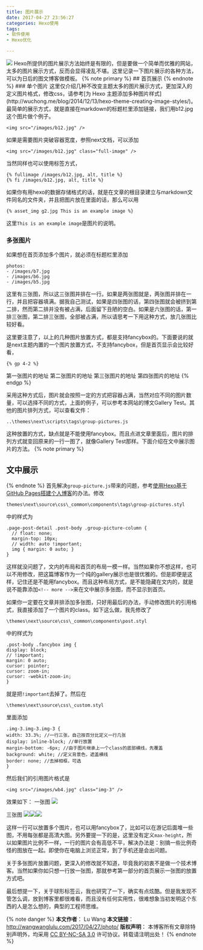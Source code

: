 ```yaml
---
title: 图片展示
date: 2017-04-27 23:56:27
categories: Hexo使用
tags:
- 软件使用
- Hexo优化

---
```

<img src="/images/wb4.jpg" class="full-image" />
Hexo所提供的图片展示方法始终是有限的，但是要做一个简单而优雅的网站，太多的图片展示方式，反而会显得凌乱不堪。这里记录一下图片展示的各种方法，可以为日后的图文博客做模板。
<!-- more -->
{% note primary %} 
## 首页展示
{% endnote %}
### 单个图片
这里仅介绍几种不改变主题太多的图片展示方式，更加深入的定义图片格式，修改css，请参考[为 Hexo 主题添加多种图片样式](http://wuchong.me/blog/2014/12/13/hexo-theme-creating-image-styles/)。最简单的展示方式，就是直接在markdown的标题栏里添加链接，我们用b12.jpg这个图片做个例子。
	
	<img src="/images/b12.jpg" />
如果是需要图片突破容器宽度，参照next文档，可以添加

	<img src="/images/b12.jpg" class="full-image" />
当然同样也可以使用标签方式，

	{% fullimage /images/b12.jpg, alt, title %}
	{% fi /images/b12.jpg, alt, title %}
如果你有用hexo的数据存储格式的话，就是在文章的根目录建立与markdown文件同名的文件夹，并且把图片放在里面的话，那么可以用

	{% asset_img g2.jpg This is an example image %}
这里`This is an example image`是图片的说明。
### 多张图片
如果想在首页添加多个图片，就必须在标题栏里添加

	photos:
	- /images/b7.jpg
	- /images/b6.jpg
	- /images/b5.jpg
这里有三张图，所以这三张图并排在一行。如果是两张图就是，两张图并排在一行，并且把容器填满。据我自己测试，如果是四张图的话，第四张图就会被挤到第二排，然而第二排并没有被占满，后面留下丑陋的空白。如果是六张图的话，第一排三张图，第二排三张图，全部被占满，所以请思考一下用这种方式，放几张图比较好看。

这里要注意了，以上的几种图片放置方式，都是支持fancybox的。下面要说的就是next主题内置的一个图片放置方式，不支持fancybox，但是首页显示会比较好看， 

    {% gp 4-2 %}
第一张图片的地址
第二张图片的地址
第三张图片的地址
第四张图片的地址
{% endgp %}

采用这种方式后，图片就会按照一定的方式把容器占满，当然对应不同的图片数量，可以选择不同的方式，上面的例子，可以参考本网站的博文Gallery Test。其他的图片排列方式，可以查看文件：

	..\themes\next\scripts\tags\group-pictures.js

这种放置的方式，缺点就是不能使用fancybox。而且点进文章里面后，图片的排列方式就变回原来的一行一图了，就像Gallery Test那样。下面介绍在文中展示图片的方法。
{% note primary %} 
## 文中展示
{% endnote %}
首先解决`group-picture.js`带来的问题，参考[使用Hexo基于GitHub Pages搭建个人博客](https://ehlxr.me/2016/08/30/%E4%BD%BF%E7%94%A8Hexo%E5%9F%BA%E4%BA%8EGitHub-Pages%E6%90%AD%E5%BB%BA%E4%B8%AA%E4%BA%BA%E5%8D%9A%E5%AE%A2%EF%BC%88%E4%B8%89%EF%BC%89/#%E5%85%AB%E3%80%81%E5%9B%BE%E7%89%87%E6%A8%A1%E5%BC%8F)的办法。修改

	themes\next\source\css\_common\components\tags\group-pictures.styl

中的样式为

	.page-post-detail .post-body .group-picture-column {
	  // float: none;
	  margin-top: 10px;
	  // width: auto !important;
	  img { margin: 0 auto; }
	}
这样就没问题了，文内的布局和首页的布局一模一样。当然如果你不想这样，也可以不用修改，把这篇博客作为一个纯的gallery展示也是很优雅的。但是即便是这样，记住还是不能用fancybox。而且这种布局方式，是不能隐藏在文内的，就是说不能靠添加`<!-- more -->`来在文中展示多张图，而不显示到首页。

如果你一定要在文章并排添加多张图，只好用最后的办法，手动修改图片的引用格式，我直接添加了一个图片的class。如下这么做，我先修改了

	\themes\next\source\css\_common\components\post.styl
中的样式为

	.post-body .fancybox img {
	display: block; 
	// !important;
	margin: 0 auto;
	cursor: pointer;
	cursor: zoom-in;
	cursor: -webkit-zoom-in;
	}
就是把`!important`去掉了。然后在

	\themes\next\source\css\_custom.styl
里面添加

	.img-3.img-3.img-3 {
	width: 33.3%; //一行三张，自己按百分比定义一行几张
	display: inline-block; //单行放置
	margin-bottom: -6px; //由于图片继承上一个class的底部横线，先覆盖
	background: white; //定义背景色，遮盖横线
	border: none; //去掉相框，可选
	}
然后我们的引用图片格式是

    <img src="/images/wb4.jpg" class="img-3" />

效果如下：
一张图
<img src="/images/wb4.jpg" class="img-3" />

三张图
<img src="/images/wb4.jpg" class="img-3" /><img src="/images/wb4.jpg" class="img-3" /><img src="/images/wb4.jpg" class="img-3" />

这样一行可以放置多个图片，也可以用fancybox了，比如可以在游记后面堆一些图，不用每张都是高清大图。另外要提一下的是，这里没有定义`max-height`，所以如果图片比例不一样，一行的图片会有高低不平，解决办法是：别搞一些比例奇怪的图放在一起。即使你在电脑上浏览正常，到了手机还是会出问题。

关于多张图片放置问题，更深入的修改就不知道，毕竟我的初衷不是做一个技术博客。当然如果你如只想一行放一张图，那就参考第一部分的首页展示一张图的放置方式吧。

最后想提一下，关于球形标签云，我也研究了一下，确实有点炫酷。但是我发现不管怎么调，放到博客里都很难看，而且没有任何实用性，很难想象当初发明这个东西的人是怎么想的，典型的工程师思维。


{% note danger %} 
**本文作者**： Lu Wang
**本文链接**： http://wangwanglulu.com/2017/04/27/photo/
**版权声明**： 本博客所有文章除特别声明外，均采用 [CC BY-NC-SA 3.0](https://creativecommons.org/licenses/by-nc-sa/3.0/cn/) 许可协议。转载请注明出处！
{% endnote %}